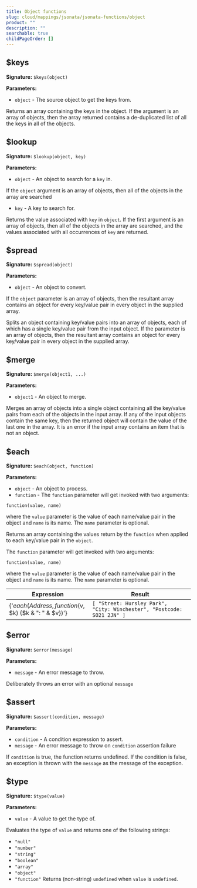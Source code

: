 ```yaml
---
title: Object functions
slug: cloud/mappings/jsonata/jsonata-functions/object
product: ""
description: ""
searchable: true
childPageOrder: []
---
```


## $keys

**Signature:** `$keys(object)`

**Parameters:**

- `object` - The source object to get the keys from.

Returns an array containing the keys in the object. If the argument is an array of objects, then the array returned contains a de-duplicated list of all the keys in all of the objects.

## $lookup

**Signature:** `$lookup(object, key)`

**Parameters:**

- `object` - An object to search for a `key` in.

If the `object` argument is an array of objects, then all of the objects in the array are searched

- `key` - A key to search for.

Returns the value associated with `key` in `object`. If the first argument is an array of objects, then all of the objects in the array are searched, and the values associated with all occurrences of `key` are returned.

## $spread

**Signature:** `$spread(object)`

**Parameters:**

- `object` - An object to convert.

If the `object` parameter is an array of objects, then the resultant array contains an object for every key/value pair in every object in the supplied array.

Splits an object containing key/value pairs into an array of objects, each of which has a single key/value pair from the input object. If the parameter is an array of objects, then the resultant array contains an object for every key/value pair in every object in the supplied array.

## $merge

**Signature:** `$merge(object1, ...)`

**Parameters:**

- `object1` - An object to merge.

Merges an array of objects into a single object containing all the key/value pairs from each of the objects in the input array. If any of the input objects contain the same key, then the returned object will contain the value of the last one in the array. It is an error if the input array contains an item that is not an object.

## $each

**Signature:** `$each(object, function)`

**Parameters:**

- `object` - An object to process.
- `function` - The `function` parameter will get invoked with two arguments:

`function(value, name)`

where the `value` parameter is the value of each name/value pair in the object and `name` is its name. The `name` parameter is optional.

Returns an array containing the values return by the `function` when applied to each key/value pair in the `object`.

The `function` parameter will get invoked with two arguments:

`function(value, name)`

where the `value` parameter is the value of each name/value pair in the object and `name` is its name. The `name` parameter is optional.

| Expression                                            | Result                                                                 |
| ----------------------------------------------------- | ---------------------------------------------------------------------- |
| {'$each(Address, function($v, $k) {$k & ": " & $v})'} | `[ "Street: Hursley Park", "City: Winchester", "Postcode: SO21 2JN" ]` |

## $error

**Signature:** `$error(message)`

**Parameters:**

- `message` - An error message to throw.

Deliberately throws an error with an optional `message`

## $assert

**Signature:** `$assert(condition, message)`

**Parameters:**

- `condition` - A condition expression to assert.
- `message` - An error message to throw on `condition` assertion failure

If `condition` is true, the function returns undefined. If the condition is false, an exception is thrown with the `message` as the message of the exception.

## $type

**Signature:** `$type(value)`

**Parameters:**

- `value` - A value to get the type of.

Evaluates the type of `value` and returns one of the following strings:

- `"null"`
- `"number"`
- `"string"`
- `"boolean"`
- `"array"`
- `"object"`
- `"function"` Returns (non-string) `undefined` when `value` is `undefined`.

